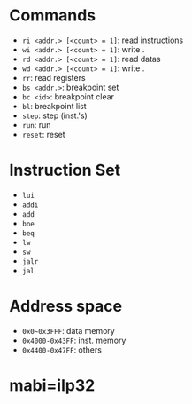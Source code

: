 # Commands
- `ri <addr.> [<count> = 1]`: read instructions
- `wi <addr.> [<count> = 1]`: write .
- `rd <addr.> [<count> = 1]`: read datas
- `wd <addr.> [<count> = 1]`: write .
- `rr`: read registers
- `bs <addr.>`: breakpoint set
- `bc <id>`: breakpoint clear
- `bl`: breakpoint list
- `step`: step (inst.'s)
- `run`: run
- `reset`: reset

# Instruction Set

- `lui`
- `addi`
- `add`
- `bne`
- `beq`
- `lw`
- `sw`
- `jalr`
- `jal`

# Address space

- `0x0~0x3FFF`: data memory
- `0x4000-0x43FF`: inst. memory
- `0x4400-0x47FF`: others

# mabi=ilp32